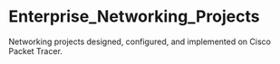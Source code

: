 # Enterprise_Networking_Projects
Networking projects designed, configured, and implemented on Cisco Packet Tracer.
